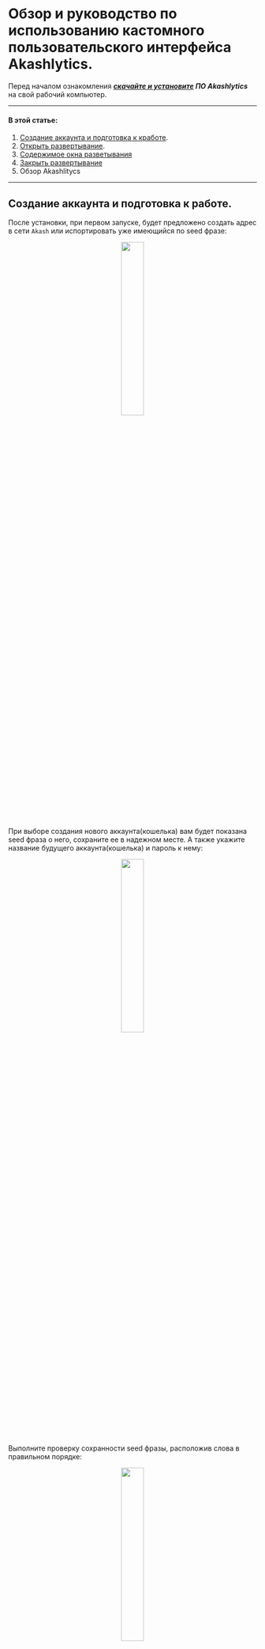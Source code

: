 # Обзор и руководство по использованию кастомного пользовательского интерфейса Akashlytics.

Перед началом ознакомления ***[скачайте и установите](https://akashlytics.com/deploy) ПО Akashlytics*** на свой рабочий компьютер.

___

#### В этой статье:
1. [Создание аккаунта и подготовка к кработе](https://github.com/Dimokus88/guides/blob/main/Akashlytics/RU-guide.md#%D1%81%D0%BE%D0%B7%D0%B4%D0%B0%D0%BD%D0%B8%D0%B5-%D0%B0%D0%BA%D0%BA%D0%B0%D1%83%D0%BD%D1%82%D0%B0-%D0%B8-%D0%BF%D0%BE%D0%B4%D0%B3%D0%BE%D1%82%D0%BE%D0%B2%D0%BA%D0%B0-%D0%BA-%D1%80%D0%B0%D0%B1%D0%BE%D1%82%D0%B5).
2. [Открыть развертывание](https://github.com/Dimokus88/guides/blob/main/Akashlytics/RU-guide.md#%D1%82%D0%B5%D1%81%D1%82%D0%BE%D0%B2%D0%BE%D0%B5-%D1%80%D0%B0%D0%B7%D0%B2%D0%B5%D1%80%D1%82%D1%8B%D0%B2%D0%B0%D0%BD%D0%B8%D0%B5).
3. [Содержимое окна разветывания](https://github.com/Dimokus88/guides/blob/main/Akashlytics/RU-guide.md#%D1%81%D0%BE%D0%B4%D0%B5%D1%80%D0%B6%D0%B8%D0%BC%D0%BE%D0%B5-%D0%BE%D0%BA%D0%BD%D0%B0-%D1%80%D0%B0%D0%B7%D0%B2%D0%B5%D1%80%D1%82%D1%8B%D0%B2%D0%B0%D0%BD%D0%B8%D1%8F)
4. [Закрыть развертывание](https://github.com/Dimokus88/guides/blob/main/Akashlytics/RU-guide.md#%D0%B7%D0%B0%D0%BA%D1%80%D1%8B%D1%82%D1%8C-%D1%80%D0%B0%D0%B7%D0%B2%D0%B5%D1%80%D1%82%D1%8B%D0%B2%D0%B0%D0%BD%D0%B8%D0%B5)
5. Обзор Akashlitycs

___

## Создание аккаунта и подготовка к работе.

После установки, при первом запуске, будет предложено создать адрес в сети ```Akash``` или испортировать уже имеющийся по seed фразе:

<p align="center"><img src="https://user-images.githubusercontent.com/23629420/179983489-a8b76248-edea-4356-8e87-3ec2761ae8b8.png" width=30% </p>

При выборе создания нового аккаунта(кошелька) вам будет показана seed фраза о него, сохраните ее в надежном месте. А также укажите название будущего аккаунта(кошелька) и пароль к нему:
  
<p align="center"><img src="https://user-images.githubusercontent.com/23629420/179984081-47586ff3-76bb-4951-9c44-50e68e95fac9.png" width=30% </p>

Выполните проверку сохранности seed фразы, расположив слова в правильном порядке:
  
<p align="center"><img src="https://user-images.githubusercontent.com/23629420/179984518-4d68dba5-2914-40e5-a8d1-8c193c7db6f3.png" width=30% </p>

Готово, аккаунт успешно создан!
  
  В появившемся окне можете выбрать любую удобную биржу для приобритения токенов ***AKT*** . Следует учитывать что при каждом развертывание на счете блокируются ***5 AKT*** + требуется небольшое количество ***AKT*** для оплаты газа. Таким образом, для теста лучше будет достаточно пополнить счет на ***6 АКТ***. В примере я пополню тестовый счет ```akash1wnejkh7vfjxcavmt43dratujdw5vkzynt94zrg``` на ***6 АКТ***.

Счет пополнен, теперь необходимо запросить и установить локально сертификат из блокчейна, для этого справа вверху нажмите ***CREATE CERTIFICATE***
  
<p align="center"><img src="https://user-images.githubusercontent.com/23629420/179985902-ac2a82cd-522c-4a24-b1d6-6f5c16f24fbe.png" width=60% </p>

Введите пароль указанный при ***создании аккаунта***:

<p align="center"><img src="https://user-images.githubusercontent.com/23629420/179986384-90fc70fe-3c6e-4a71-8592-ccd2d04dcb7c.png" width=30% </p>

Выберите комисиию за транзакцию и поддтвердите транзакцию:
  
<p align="center"><img src="https://user-images.githubusercontent.com/23629420/179986643-a41816cc-5338-4036-8fa6-b4a2ceabdf54.png" width=30% </p>

Сертификат создан, вы можете его увидеть в правом верхнем углу окна:
  
<p align="center"><img src="https://user-images.githubusercontent.com/23629420/179986849-36066744-450f-440a-a392-542afcc3b883.png" width=50% </p>

Подготовка завершена, теперь сделаем тестовое разветывание.

[Вернуться к содержанию.](https://github.com/Dimokus88/guides/blob/main/Akashlytics/RU-guide.md#%D0%B2-%D1%8D%D1%82%D0%BE%D0%B9-%D1%81%D1%82%D0%B0%D1%82%D1%8C%D0%B5)
  
___

## Тестовое развертывание

В ***Akashlytics*** есть готовые файлы ***манифеста (deploy.yml)***, они находятся во вкладке ```Templates```, ознакомьтесь с предложением готовых решений: 
  
<p align="center"><img src="https://user-images.githubusercontent.com/23629420/179993135-a0b5f5d1-8236-41f1-886b-8bfe664c8358.png" width=60% </p>

Развернем всем известную игру ***Super Mario***, для этого выберем соответствующий раздел в ```Templeates``` и нажмем на ```Super Mario```:
  
<p align="center"><img src="https://user-images.githubusercontent.com/23629420/179993710-bdf5464e-a8cf-4426-857a-92ae80d7f3c7.png" width=60% </p>

Нажимаем ***Deploy***: 
  
<p align="center"><img src="https://user-images.githubusercontent.com/23629420/179993892-8a2b96bb-b529-46f7-92bb-2f5e34ac3c87.png" width=60% </p>

***Akashlytics*** быстро проверяет наличие сертификата и ***5 АКТ*** на балансе, и открывает заполненное окно ***манифеста (deploy.yml)***, остановимся на содержимом манифеста:
  
<p align="center"><img src="https://user-images.githubusercontent.com/23629420/179994491-9ddb00f5-14ea-4430-ae43-1d23e406c854.png" width=60% </p>

Здесь обратите внимание на:

Раздел ```services``` (строки 4-11). В строке 6 указан образ в ***Docker hub*** из которого будет развернут контейнер, в нашем случае это ```pengbai/docker-supermario```. Подраздел ***expose*** отвечает за открытия и переадресацию портов. В нашем случае это порт 8080 представляем как 80 внешний.

Раздел ```profiles``` (строки 13-22) здесь в подразделе ```resources``` мы указываем арендуемые характериски оборудование под наше контейнер с игруой ***Super Mario***. В нашем случай это ```1 cpu, 512 мб оперативной памяти и 512мб жесткого диска```. Задайте ввеху имя развертывания и нажимите ***CREATE DEPLOYMENT***.
  
<p align="center"><img src="https://user-images.githubusercontent.com/23629420/179996364-3f4591e3-731c-41b3-91ae-d580fc6bad8e.png" width=30% </p>

Депонируем ***5 АКТ*** из нашего счета, нажимаем ```DEPOSIT```:
  
<p align="center"><img src="https://user-images.githubusercontent.com/23629420/179996501-52b33027-2be4-4791-b238-93ca79de8e47.png" width=30% </p>

Устанавливаем развер комиссии за транpакцию и подтверждаем ее. На данном этапе мы отgравили в сеть запрос на мощности для нашего конетйнера с игрой. Нам остается дождаться ответа от провайдеров с их предложениями и ценами. ***Обратите внимание, у вас со счет были депонированы 5 АКТ***.
  
<p align="center"><img src="https://user-images.githubusercontent.com/23629420/179997193-2c4793bf-392f-4d7d-81a9-8e1326083cf2.png" width=30% </p>

Выбираем провайдера и нажимаем ```ACCEPT BID```, еще раз устанавливаем комиссию для транзакиции и подтверждаем ее. Дождаемся развертки контейнера. После того как контейнер развернут, перейдите на вкладку ```LEASES```.
 
<p align="center"><img src="https://user-images.githubusercontent.com/23629420/179997878-7d6eb433-24ef-4b67-b829-d47c858553bd.png" width=30% </p>

Здесь доступна информация о вашем провайдере, стоимости аренды, а также индивидуальная ссылка на ваше развертывание. Нажмите на нее.
  
<p align="center"><img src="https://user-images.githubusercontent.com/23629420/179998220-473b42ec-144f-4bff-b640-801fc727983b.png" width=60% </p>

Отлично! Похоже вы развернули игру в Akash Network! Но вам же нужно нечто большее чем игра? Тогда перейдите к разделу описания функционала ***Akashlytics*** =)
  
[Вернуться к содержанию.](https://github.com/Dimokus88/guides/blob/main/Akashlytics/RU-guide.md#%D0%B2-%D1%8D%D1%82%D0%BE%D0%B9-%D1%81%D1%82%D0%B0%D1%82%D1%8C%D0%B5)
  
___  
  
Обзор содержимого.

Dashboard 
активные развертивания

Deployments 
все, когда либо созданные разветывание на вашем адресе.

Template
Providers
Settings

  
[Вернуться к содержанию.](https://github.com/Dimokus88/guides/blob/main/Akashlytics/RU-guide.md#%D0%B2-%D1%8D%D1%82%D0%BE%D0%B9-%D1%81%D1%82%D0%B0%D1%82%D1%8C%D0%B5)

___
  
## Содержимое окна развертывания

Во вкладке ```Dashboard``` отображаются ваши активные разветывания, зайдите в него.
  
<p align="center"><img src="https://user-images.githubusercontent.com/23629420/180011860-0b25c946-c681-42e5-92eb-53685e42233c.png" width=60% </p>

Как узнали раннее, во вкладке ```LEASES``` содержится общая информация о развертывании - провайдер, ресурсы, переадресованный порты и ссылки.
  
<p align="center"><img src="https://user-images.githubusercontent.com/23629420/180012152-b6245abd-6be0-4030-ba1f-be4a9c9c2339.png" width=60% </p>

Во вкладке ```LOGS``` есть еще 2 подраздела, это подраздел ```LOGS``` - сдесь отображаются логи ***ВНУТРИ*** контейнера (нажав кнопку ```DOWNLOADS LOGS``` можно их скачать в файл):

<p align="center"><img src="https://user-images.githubusercontent.com/23629420/180012615-25fd934f-b191-415a-9994-d9449bc71cdf.png" width=50% </p>

и подраздел ```EVENTS``` - здесь отображаются логи ***k8s*** и процесс скачивания и старта вашего образа:
  
<p align="center"><img src="https://user-images.githubusercontent.com/23629420/180013447-fc46589d-70df-486e-92cd-9cad9571824a.png" width=50% </p>

На вкладке ```SHELL``` можете использовать некоторые ***НЕ интерактивные*** команды внутри контейнера
  
<p align="center"><img src="https://user-images.githubusercontent.com/23629420/180014038-5a6157d5-8329-4ffd-8feb-a3414050434e.png" width=50% </p>

Вкладка ```UPDATE``` содержит текущий ***манифест (deploy.yml)***, здесь вы можете добваить переменные или изменить версию образа, в этом случае контейнер будет перезапущен. ***(ВАЖНО! Нельзя изменить ресурсы! Для этого надо закрыть равертывание и развернуть заново!).***
  
<p align="center"><img src="https://user-images.githubusercontent.com/23629420/180014538-95597f58-1d4b-4bc7-9ed4-eba9339b3a58.png" width=50% </p>

Вкладка ```RAW DATA``` содержит ```JSON``` информацию из блокчейна ```AKASH```
  
<p align="center"><img src="https://user-images.githubusercontent.com/23629420/180014764-02b11971-e727-4156-8eb6-5e1900f2f1f1.png" width=50% </p>

[Вернуться к содержанию.](https://github.com/Dimokus88/guides/blob/main/Akashlytics/RU-guide.md#%D0%B2-%D1%8D%D1%82%D0%BE%D0%B9-%D1%81%D1%82%D0%B0%D1%82%D1%8C%D0%B5)

___
  
 
## Закрыть развертывание

Чтобы закрыть развертывание необходимо в контекстном меню нажать ```CLOSE``` и подтвердить транзакцию

<p align="center"><img src="https://user-images.githubusercontent.com/23629420/180015653-5471583b-51fa-4940-819e-79d1d518b826.png" width=60% </p>
  
<p align="center"><img src="https://user-images.githubusercontent.com/23629420/180015752-d304b327-45fc-4629-93f2-7e79c0505931.png" width=30% </p>


После закрытия развертывание остаток ***АКТ*** вернется на ваш основной счет.
  
<p align="center"><img src="https://user-images.githubusercontent.com/23629420/180015965-c3044adc-4352-428c-9d1e-cec2f3e38ae9.png" width=60% </p>


[Вернуться к содержанию.](https://github.com/Dimokus88/guides/blob/main/Akashlytics/RU-guide.md#%D0%B2-%D1%8D%D1%82%D0%BE%D0%B9-%D1%81%D1%82%D0%B0%D1%82%D1%8C%D0%B5)

___


